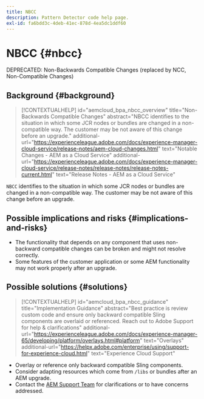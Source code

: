 ```yaml
---
title: NBCC
description: Pattern Detector code help page.
exl-id: fa6bdd3c-4deb-41ec-878d-4ea5dc1ddf60
---
```

# NBCC {#nbcc}

DEPRECATED: Non-Backwards Compatible Changes (replaced by NCC, Non-Compatible Changes)

## Background {#background}

>[!CONTEXTUALHELP]
>id="aemcloud_bpa_nbcc_overview"
>title="Non-Backwards Compatible Changes"
>abstract="NBCC identifies to the situation in which some JCR nodes or bundles are changed in a non-compatible way. The customer may be not aware of this change before an upgrade."
>additional-url="https://experienceleague.adobe.com/docs/experience-manager-cloud-service/release-notes/aem-cloud-changes.html" text="Notable Changes - AEM as a Cloud Service"
>additional-url="https://experienceleague.adobe.com/docs/experience-manager-cloud-service/release-notes/release-notes/release-notes-current.html" text="Release Notes - AEM as a Cloud Service"

`NBCC` identifies to the situation in which some JCR nodes or bundles are changed in a non-compatible way. The customer may be not aware of this change before an upgrade.

## Possible implications and risks {#implications-and-risks}

* The functionality that depends on any component that uses non-backward compatible changes can be broken and might not resolve correctly.
* Some features of the customer application or some AEM functionality may not work properly after an upgrade.

## Possible solutions {#solutions}

>[!CONTEXTUALHELP]
>id="aemcloud_bpa_nbcc_guidance"
>title="Implementation Guidance"
>abstract="Best practice is review custom code and ensure only backward compatible Sling components are overlaid or referenced. Reach out to Adobe Support for help & clarifications"
>additional-url="https://experienceleague.adobe.com/docs/experience-manager-65/developing/platform/overlays.html#platform" text="Overlays"
>additional-url="https://helpx.adobe.com/enterprise/using/support-for-experience-cloud.html" text="Experience Cloud Support"

* Overlay or reference only backward compatible Sling components.
* Consider adapting resources which come from `/libs` or bundles after an AEM upgrade.
* Contact the [AEM Support Team](https://helpx.adobe.com/enterprise/using/support-for-experience-cloud.html) for clarifications or to have concerns addressed.
